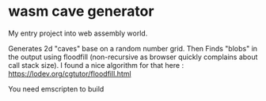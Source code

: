 # wasm cave generator

My entry project into web assembly world.

Generates 2d "caves" base on a random number grid.
Then Finds "blobs" in the output using floodfill (non-recursive as browser quickly complains about call stack size). I found a nice algorithm for that here : https://lodev.org/cgtutor/floodfill.html

You need emscripten to build